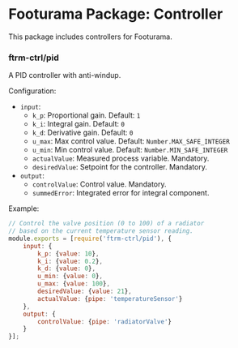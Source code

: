 # Footurama Package: Controller

This package includes controllers for Footurama.

### ftrm-ctrl/pid

A PID controller with anti-windup.

Configuration:

 * ```input```:
   * ```k_p```: Proportional gain. Default: ```1```
   * ```k_i```: Integral gain. Default: ```0```
   * ```k_d```: Derivative gain. Default: ```0```
   * ```u_max```: Max control value. Default: ```Number.MAX_SAFE_INTEGER```
   * ```u_min```: Min control value. Default: ```Number.MIN_SAFE_INTEGER```
   * ```actualValue```: Measured process variable. Mandatory.
   * ```desiredValue```: Setpoint for the controller. Mandatory.
 * ```output```:
   * ```controlValue```: Control value. Mandatory.
   * ```summedError```: Integrated error for integral component.

Example:

```js
// Control the valve position (0 to 100) of a radiator
// based on the current temperature sensor reading.
module.exports = [require('ftrm-ctrl/pid'), {
	input: {
		k_p: {value: 10},
		k_i: {value: 0.2},
		k_d: {value: 0},
		u_min: {value: 0},
		u_max: {value: 100},
		desiredValue: {value: 21},
		actualValue: {pipe: 'temperatureSensor'}
	},
	output: {
		controlValue: {pipe: 'radiatorValve'}
	}
}];
```
